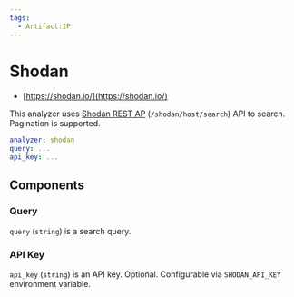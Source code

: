 ```yaml
---
tags:
  - Artifact:IP
---
```


# Shodan

- [https://shodan.io/](https://shodan.io/)

This analyzer uses [Shodan REST AP](https://developer.shodan.io/api) (`/shodan/host/search`) API to search. Pagination is supported.

```yaml
analyzer: shodan
query: ...
api_key: ...
```

## Components

### Query

`query` (`string`) is a search query.

### API Key

`api_key` (`string`) is an API key. Optional. Configurable via `SHODAN_API_KEY` environment variable.
